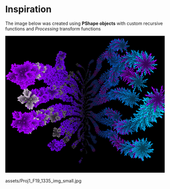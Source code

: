 # Inspiration

The image below was created using **PShape objects** with custom recursive functions and _Processing_ transform functions

![](../../../.gitbook/assets/artexpressionproj1_f19.png)

assets/Proj1\_F19\_1335\_img\_small.jpg

